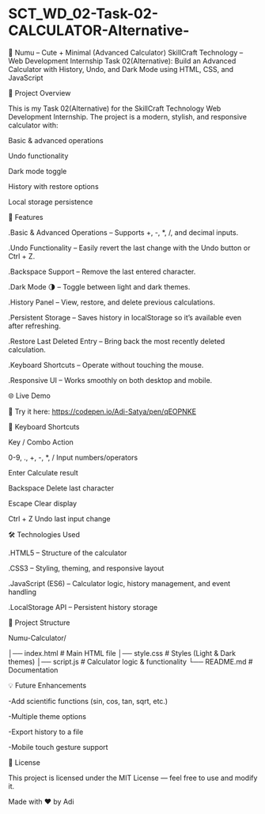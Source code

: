 # SCT_WD_02-Task-02-CALCULATOR-Alternative-

🧮 Numu – Cute + Minimal (Advanced Calculator)
SkillCraft Technology – Web Development Internship
Task 02(Alternative): Build an Advanced Calculator with History, Undo, and Dark Mode using HTML, CSS, and JavaScript

📌 Project Overview

This is my Task 02(Alternative) for the SkillCraft Technology Web Development Internship.
The project is a modern, stylish, and responsive calculator with:

Basic & advanced operations

Undo functionality

Dark mode toggle

History with restore options

Local storage persistence

🚀 Features

   .Basic & Advanced Operations – Supports +, -, *, /, and decimal inputs.

   .Undo Functionality – Easily revert the last change with the Undo button or Ctrl + Z.

   .Backspace Support – Remove the last entered character.

   .Dark Mode 🌗 – Toggle between light and dark themes.

  .History Panel – View, restore, and delete previous calculations.

  .Persistent Storage – Saves history in localStorage so it’s available even after refreshing.

  .Restore Last Deleted Entry – Bring back the most recently deleted calculation.

  .Keyboard Shortcuts – Operate without touching the mouse.

  .Responsive UI – Works smoothly on both desktop and mobile.

  🌐 Live Demo
  
  🎯 Try it here: https://codepen.io/Adi-Satya/pen/qEOPNKE


🎯 Keyboard Shortcuts

Key / Combo	              Action

0-9, ., +, -, *, /	      Input numbers/operators

Enter	                    Calculate result

Backspace	                Delete last character

Escape	                  Clear display

Ctrl + Z	                Undo last input change


🛠️ Technologies Used

  .HTML5 – Structure of the calculator

  .CSS3 – Styling, theming, and responsive layout

  .JavaScript (ES6) – Calculator logic, history management, and event handling

  .LocalStorage API – Persistent history storage


📂 Project Structure

Numu-Calculator/

│── index.html       # Main HTML file
│── style.css        # Styles (Light & Dark themes)
│── script.js        # Calculator logic & functionality
└── README.md        # Documentation

💡 Future Enhancements

   -Add scientific functions (sin, cos, tan, sqrt, etc.)

   -Multiple theme options

   -Export history to a file

   -Mobile touch gesture support

📜 License

This project is licensed under the MIT License — feel free to use and modify it.

Made with ❤️ by Adi




